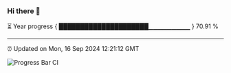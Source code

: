 ### Hi there 👋

⏳ Year progress { █████████████████████▁▁▁▁▁▁▁▁▁ } 70.91 %

---

⏰ Updated on Mon, 16 Sep 2024 12:21:12 GMT

![Progress Bar CI](https://github.com/code-lakshay/GitHub-Actions-Demo/workflows/Progress%20Bar%20CI/badge.svg)
